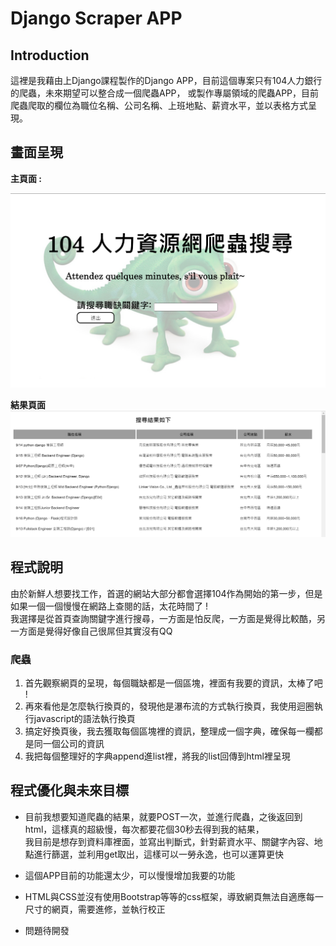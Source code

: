# Django Scraper APP

## Introduction
這裡是我藉由上Django課程製作的Django APP，目前這個專案只有104人力銀行的爬蟲，未來期望可以整合成一個爬蟲APP，
或製作專屬領域的爬蟲APP，目前爬蟲爬取的欄位為職位名稱、公司名稱、上班地點、薪資水平，並以表格方式呈現。

## 畫面呈現
**主頁面 :**  

![](https://github.com/DarrenLUCreate/DarreNC/blob/master/Img/django_index.png)  

**結果頁面**
![](https://github.com/DarrenLUCreate/DarreNC/blob/master/Img/django_result.png)

## 程式說明
由於新鮮人想要找工作，首選的網站大部分都會選擇104作為開始的第一步，但是如果一個一個慢慢在網路上查閱的話，太花時間了 !  
我選擇是從首頁查詢關鍵字進行搜尋，一方面是怕反爬，一方面是覺得比較酷，另一方面是覺得好像自己很屌但其實沒有QQ  

### 爬蟲  
1. 首先觀察網頁的呈現，每個職缺都是一個區塊，裡面有我要的資訊，太棒了吧 !
2. 再來看他是怎麼執行換頁的，發現他是瀑布流的方式執行換頁，我使用迴圈執行javascript的語法執行換頁
3. 搞定好換頁後，我去獲取每個區塊裡的資訊，整理成一個字典，確保每一欄都是同一個公司的資訊
4. 我把每個整理好的字典append進list裡，將我的list回傳到html裡呈現

## 程式優化與未來目標
* 目前我想要知道爬蟲的結果，就要POST一次，並進行爬蟲，之後返回到html，這樣真的超級慢，每次都要花個30秒去得到我的結果，    
我目前是想存到資料庫裡面，並寫出判斷式，針對薪資水平、關鍵字內容、地點進行篩選，並利用get取出，這樣可以一勞永逸，也可以運算更快  

* 這個APP目前的功能還太少，可以慢慢增加我要的功能  
* HTML與CSS並沒有使用Bootstrap等等的css框架，導致網頁無法自適應每一尺寸的網頁，需要進修，並執行校正
* 問題待開發
